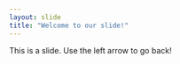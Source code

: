 ```yaml
---
layout: slide
title: "Welcome to our slide!"
---
```

This is a slide.
Use the left arrow to go back!
